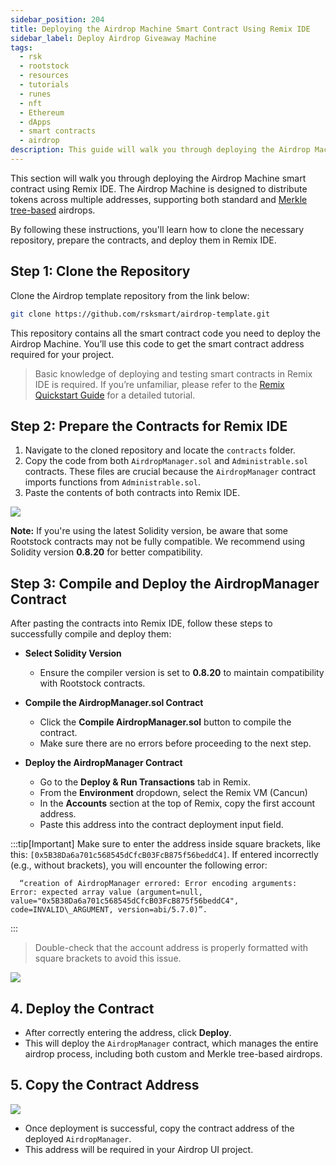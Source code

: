 ```yaml
---
sidebar_position: 204
title: Deploying the Airdrop Machine Smart Contract Using Remix IDE
sidebar_label: Deploy Airdrop Giveaway Machine
tags:
  - rsk
  - rootstock
  - resources
  - tutorials
  - runes
  - nft
  - Ethereum
  - dApps
  - smart contracts
  - airdrop
description: This guide will walk you through deploying the Airdrop Machine smart contract using Remix IDE. The Airdrop Machine is designed to distribute tokens across multiple addresses, supporting both standard and Merkle tree-based airdrops.
---
```


This section will walk you through deploying the Airdrop Machine smart contract using Remix IDE. The Airdrop Machine is designed to distribute tokens across multiple addresses, supporting both standard and [Merkle tree-based](https://www.investopedia.com/terms/m/merkle-tree.asp) airdrops.

By following these instructions, you'll learn how to clone the necessary repository, prepare the contracts, and deploy them in Remix IDE.

## **Step 1: Clone the Repository**

Clone the Airdrop template repository from the link below:

```bash
git clone https://github.com/rsksmart/airdrop-template.git
```

This repository contains all the smart contract code you need to deploy the Airdrop Machine. You’ll use this code to get the smart contract address required for your project.

> Basic knowledge of deploying and testing smart contracts in Remix IDE is required. If you’re unfamiliar, please refer to the [Remix Quickstart Guide](/developers/quickstart/remix/) for a detailed tutorial.

## **Step 2: Prepare the Contracts for Remix IDE**

1. Navigate to the cloned repository and locate the `contracts` folder.
2. Copy the code from both `AirdropManager.sol` and `Administrable.sol` contracts. These files are crucial because the `AirdropManager` contract imports functions from `Administrable.sol`.
3. Paste the contents of both contracts into Remix IDE.

<img src="/img/resources/runes/airdrop/prepare-contract-for-remix.png"/>

**Note:** If you're using the latest Solidity version, be aware that some Rootstock contracts may not be fully compatible. We recommend using Solidity version **0.8.20** for better compatibility.

## **Step 3: Compile and Deploy the AirdropManager Contract**

After pasting the contracts into Remix IDE, follow these steps to successfully compile and deploy them:

- **Select Solidity Version**

  - Ensure the compiler version is set to **0.8.20** to maintain compatibility with Rootstock contracts.

- **Compile the AirdropManager.sol Contract**

  - Click the **Compile AirdropManager.sol** button to compile the contract.
  - Make sure there are no errors before proceeding to the next step.

- **Deploy the AirdropManager Contract**

  - Go to the **Deploy & Run Transactions** tab in Remix.
  - From the **Environment** dropdown, select the Remix VM (Cancun)
  - In the **Accounts** section at the top of Remix, copy the first account address.
  - Paste this address into the contract deployment input field.

:::tip[Important]
Make sure to enter the address inside square brackets, like this: `[0x5B38Da6a701c568545dCfcB03FcB875f56beddC4]`. If entered incorrectly
(e.g., without brackets), you will encounter the following error:

```
  “creation of AirdropManager errored: Error encoding arguments: Error: expected array value (argument=null, value="0x5B38Da6a701c568545dCfcB03FcB875f56beddC4", code=INVALID\_ARGUMENT, version=abi/5.7.0)”. 
```

:::

> Double-check that the account address is properly formatted with square brackets to avoid this issue.

<img src="/img/resources/runes/airdrop/Deploy-the-AirdropManager-Contract.png"/>

## **4\. Deploy the Contract**

- After correctly entering the address, click **Deploy**.
- This will deploy the `AirdropManager` contract, which manages the entire airdrop process, including both custom and Merkle tree-based airdrops.

## **5\. Copy the Contract Address**

<img src="/img/resources/runes/airdrop/Copy-the-Contract-Address.png"/>

- Once deployment is successful, copy the contract address of the deployed `AirdropManager`.
- This address will be required in your Airdrop UI project.

